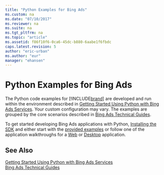 ```yaml
---
title: "Python Examples for Bing Ads"
ms.custom: na
ms.date: "07/10/2017"
ms.reviewer: na
ms.suite: na
ms.tgt_pltfrm: na
ms.topic: "article"
ms.assetid: f86f10f6-0ca6-45dc-b880-6aabe1f6fbdc
caps.latest.revision: 5
author: "eric-urban"
ms.author: "eur"
manager: "ehansen"
---
```

# Python Examples for Bing Ads
The Python code examples for [!INCLUDE[brand](../../concepts/includes/brand.md)] are developed and run within the environment described in [Getting Started Using Python with Bing Ads Services](../../concepts/getting-started-using-python-with-bing-ads-services.md). Your custom configuration may vary. The examples are grouped by the core scenarios described in [Bing Ads Technical Guides](../../concepts/bing-ads-technical-guides.md).

To get started developing Bing Ads applications with Python, [Installing the SDK](../../concepts/getting-started-using-python-with-bing-ads-services.md#installation) and either start with the [provided examples](http://go.microsoft.com/fwlink/?LinkId=529184) or follow one of the application walkthroughs for a [Web](../../concepts/walkthrough--bing-ads-web-application-in-python.md) or [Desktop](../../concepts/walkthrough--bing-ads-desktop-application-in-python.md) application.

## See Also
[Getting Started Using Python with Bing Ads Services](../../concepts/getting-started-using-python-with-bing-ads-services.md)  
[Bing Ads Technical Guides](../../concepts/bing-ads-technical-guides.md)  

